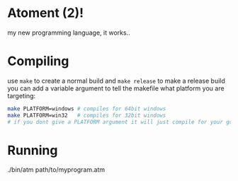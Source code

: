 # Atoment (2)!
my new programming language, it works.. 
# Compiling
use `make` to create a normal build and `make release` to make a release build<br>
you can add a variable argument to tell the makefile what platform you are targeting:
```sh
make PLATFORM=windows # compiles for 64bit windows
make PLATFORM=win32   # compiles for 32bit windows
# if you dont give a PLATFORM argument it will just compile for your gcc compiler is targeting
```
# Running
./bin/atm path/to/myprogram.atm
